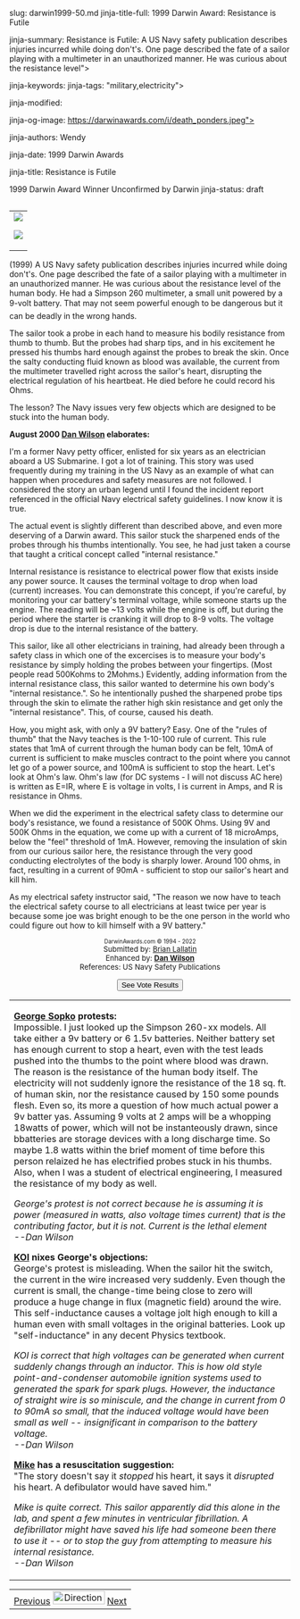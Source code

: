 slug: darwin1999-50.md
jinja-title-full: 1999 Darwin Award: Resistance is Futile

jinja-summary: Resistance is Futile: A US Navy safety publication describes injuries incurred while doing don't's. One page described the fate of a sailor playing with a multimeter in an unauthorized manner. He was curious about the resistance level">

jinja-keywords:
jinja-tags: "military,electricity">

jinja-modified:

jinja-og-image: https://darwinawards.com/i/death_ponders.jpeg">

jinja-authors: Wendy

jinja-date: 1999 Darwin Awards


jinja-title: Resistance is Futile

1999 Darwin Award Winner
Unconfirmed by Darwin
jinja-status: draft

<TABLE border=0 align=right><TR><TD align=center>
<A href="/cgi/search.pl?keywords=category%3Dmilitary&swishindex=stories.data&show_description=yes&maxdisplay=10&maxresults=50"><IMG src="/i/icon/military.png" border=0></A>

<A href="/cgi/search.pl?keywords=category%3Delectricity&swishindex=stories.data&show_description=yes&maxdisplay=10&maxresults=50"><IMG src="/i/icon/electricity.jpg" border=0></A>

</TD></TR></TABLE>

(1999) A US Navy safety publication describes injuries incurred while doing don't's. One page described the fate of a sailor playing with a multimeter in an unauthorized manner. He was curious about the resistance level of the human body. He had a Simpson 260 multimeter, a small unit powered by a 9-volt battery. That may not seem powerful enough to be dangerous&#133; but it can be deadly in the wrong hands.</P>
<P>The sailor took a probe in each hand to measure his bodily resistance from thumb to thumb. But the probes had sharp tips, and in his excitement he pressed his thumbs hard enough against the probes to break the skin. Once the salty conducting fluid known as blood was available, the current from the multimeter travelled right across the sailor's heart, disrupting the electrical regulation of his heartbeat. He died before he could record his Ohms.</P>
<P>The lesson? The Navy issues very few objects which are designed to be stuck into the human body.</P>
<P><B>August 2000 <A href="mailto:REMOVE-dwilson@hypercon.com">Dan Wilson</A> elaborates:</B><BR>
</P>
<P>I'm a former Navy petty officer, enlisted for six years as an electrician aboard a US Submarine. I got a lot of training. This story was used frequently during my training in the US Navy as an example of what can happen when procedures and safety measures are not followed. I considered the story an urban legend until I found the incident report referenced in the official Navy electrical safety guidelines. I now know it is true.

The actual event is slightly different than described above, and even more deserving of a Darwin award. This sailor stuck the sharpened ends of the probes through his thumbs intentionally. You see, he had just taken a course that taught a critical concept called &quot;internal resistance.&quot; 

Internal resistance is resistance to electrical power flow that exists inside any power source. It causes the terminal voltage to drop when load (current) increases. You can demonstrate this concept, if you're careful, by monitoring your car battery's terminal voltage, while someone starts up the engine. The reading will be ~13 volts while the engine is off, but during the period where the starter is cranking it will drop to 8-9 volts. The voltage drop is due to the internal resistance of the battery.

This sailor, like all other electricians in training, had already been through a safety class in which one of the excercises is to measure your body's resistance by simply holding the probes between your fingertips. (Most people read 500Kohms to 2Mohms.) Evidently, adding information from the internal resistance class, this sailor wanted to determine his own body's &quot;internal resistance.&quot;. So he intentionally pushed the sharpened probe tips through the skin to elimate the rather high skin resistance and get only the &quot;internal resistance&quot;. This, of course, caused his death.

How, you might ask, with only a 9V battery? Easy. One of the &quot;rules of thumb&quot; that the Navy teaches is the 1-10-100 rule of current. This rule states that 1mA of current through the human body can be felt, 10mA of current is sufficient to make muscles contract to the point where you cannot let go of a power source, and 100mA is sufficient to stop the heart. Let's look at Ohm's law. Ohm's law (for DC systems - I will not discuss AC here) is written as E=IR, where E is voltage in volts, I is current in Amps, and R is resistance in Ohms. </P>
<P>When we did the experiment in the electrical safety class to determine our body's resistance, we found a resistance of 500K Ohms. Using 9V and 500K Ohms in the equation, we come up with a current of 18 microAmps, below the &quot;feel&quot; threshold of 1mA. However, removing the insulation of skin from our curious sailor here, the resistance through the very good conducting electrolytes of the body is sharply lower. Around 100 ohms, in fact, resulting in a current of 90mA - sufficient to stop our sailor's heart and kill him.</P>
<P>As my electrical safety instructor said, &quot;The reason we now have to teach the electrical safety course to all electricians at least twice per year is because some joe was bright enough to be the one person in the world who could figure out how to kill himself with a 9V battery.&quot;</P>
<P align=center>
<FONT size="-7">DarwinAwards.com &copy; 1994 - 2022<BR>
</FONT><FONT size="-1">Submitted by: <A href="mailto:REMOVE-missiletowe@aol.com">Brian Lallatin</A></FONT><BR>
<FONT size="-1">Enhanced by: <B><A href="mailto:REMOVE-dwilson@hypercon.com">Dan Wilson</A></B><BR>
References: US Navy Safety Publications</FONT>
</P>
<CENTER>
<P><!-- begin ranking block --></P>
</CENTER>
<CENTER>
<FORM action="/cgi/vote.pl" method="GET">
<INPUT type="submit" value="See Vote Results">
</FORM>
<!-- end ranking block -->

<!-- formerly email_a_friend pl -->

</CENTER>
<TABLE border=0 cellspacing=5 cellpadding=10 background="/i/white.gif">
<TR valign="top" bgcolor="#FFFFFF">
<TD width="50%" colspan="2">
<P><A href="mailto:REMOVE-gsopko@gmu.edu"><B>George Sopko</B></A><B>
protests:</B><BR>
Impossible. I just looked up the Simpson 260-xx models. All take either a 9v battery or 6 1.5v batteries. Neither battery set has enough current to stop a heart, even with the test leads pushed into the thumbs to the point where blood was drawn. The reason is the resistance of the human body itself. The electricity will not suddenly ignore the resistance of the 18 sq. ft. of human skin, nor the resistance caused by 150 some pounds flesh. Even so, its more a question of how much actual power a 9v batter yas. Assuming 9 volts at 2 amps will be a whopping 18watts of power, which will not be instanteously drawn, since bbatteries are storage devices with a long discharge time. So maybe 1.8 watts within the brief moment of time before this person relaized he has electrified probes stuck in his thumbs. Also, when I was a student of electrical engineering, I measured the resistance of my body as well.</P>
<P><I>George's protest is not correct because he is assuming it is power (measured in watts, also voltage times current) that is the contributing factor, but it is not. Current is the lethal element<BR>
--Dan Wilson</I></P>
<P><I></I><A href="mailto:REMOVE-gnaagkragenskul@usa.net"><B>KOI</B></A><B> nixes George's objections:</B><BR>
George's protest is misleading. When the sailor hit the switch, the current in the wire increased very suddenly. Even though the current is small, the change-time being close to zero will produce a huge change in flux (magnetic field) around the wire. This self-inductance causes a voltage jolt high enough to kill a human even with small voltages in the original batteries. Look up "self-inductance" in any decent Physics textbook.
</P>
<P><I>KOI is correct that high voltages can be generated when current suddenly changs through an inductor. This is how old style point-and-condenser automobile ignition systems used to generated the spark for spark plugs. However, the inductance of straight wire is so miniscule, and the change in current from 0 to 90mA so small, that the induced voltage would have been small as well -- insignificant in comparison to the battery voltage.<BR>
--Dan Wilson</I></P>
<P><A href="mailto:REMOVE-eyemgumbydamit@yahoo.com"><B>Mike</B></A><B>
has a resuscitation suggestion:</B><BR>
&quot;The story doesn't say it <I>stopped </I>his heart, it says it <I>disrupted </I>his heart. A defibulator would have saved him.&quot; </P>
<P><I>Mike is quite correct. This sailor apparently did this alone in the lab, and spent a few minutes in ventricular fibrillation. A defibrillator might have saved his life had someone been there to use it -- or to stop the guy from attempting to measure his internal resistance.<BR>
</I><I>--Dan Wilson</I></P>

<!--
<P>What do you think?<BR><A href="http://forum.DarwinAwards.com">Visit the Philosophy Forum.</A><BR>Share your thoughts.
-->

</CENTER>
</TD></TR></TABLE>
<TABLE width=100% border=0 background="/i/bgmain.jpg" cellspacing=5 cellpadding=10><TR><TD>
<CENTER>
<A href="darwin1999-49.html">Previous</A> <IMG src="/i/arrowani.gif" width="93" height="24" border="0" alt="Directions"> <A href="darwin1999-51.html">Next</A>
</CENTER>
</H2>
</CENTER>

<!--#include file=nav_1999.html -->



